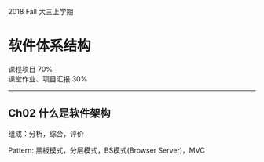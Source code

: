 2018 Fall 大三上学期     
# 软件体系结构

课程项目 70%  
课堂作业、项目汇报 30%

-----



## Ch02 什么是软件架构

组成：分析，综合，评价

Pattern: 黑板模式，分层模式，BS模式(Browser Server)，MVC